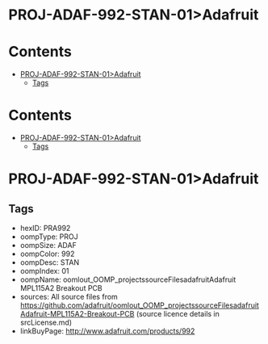 
PROJ-ADAF-992-STAN-01>Adafruit
==============================

Contents
========

* [PROJ-ADAF-992-STAN-01>Adafruit](#proj-adaf-992-stan-01adafruit)
	* [Tags](#tags)

Contents
========

* [PROJ-ADAF-992-STAN-01>Adafruit](#proj-adaf-992-stan-01adafruit)
	* [Tags](#tags)

# PROJ-ADAF-992-STAN-01>Adafruit

## Tags

- hexID: PRA992
- oompType: PROJ
- oompSize: ADAF
- oompColor: 992
- oompDesc: STAN
- oompIndex: 01
- oompName: oomlout_OOMP_projectssourceFilesadafruitAdafruit MPL115A2 Breakout PCB
- sources: All source files from https://github.com/adafruit/oomlout_OOMP_projectssourceFilesadafruitAdafruit-MPL115A2-Breakout-PCB (source licence details in srcLicense.md)
- linkBuyPage: http://www.adafruit.com/products/992
